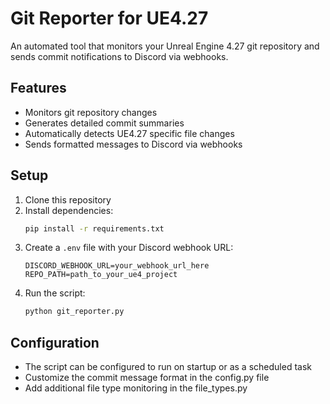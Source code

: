 # Git Reporter for UE4.27

An automated tool that monitors your Unreal Engine 4.27 git repository and sends commit notifications to Discord via webhooks.

## Features
- Monitors git repository changes
- Generates detailed commit summaries
- Automatically detects UE4.27 specific file changes
- Sends formatted messages to Discord via webhooks

## Setup
1. Clone this repository
2. Install dependencies:
   ```bash
   pip install -r requirements.txt
   ```
3. Create a `.env` file with your Discord webhook URL:
   ```
   DISCORD_WEBHOOK_URL=your_webhook_url_here
   REPO_PATH=path_to_your_ue4_project
   ```
4. Run the script:
   ```bash
   python git_reporter.py
   ```

## Configuration
- The script can be configured to run on startup or as a scheduled task
- Customize the commit message format in the config.py file
- Add additional file type monitoring in the file_types.py 